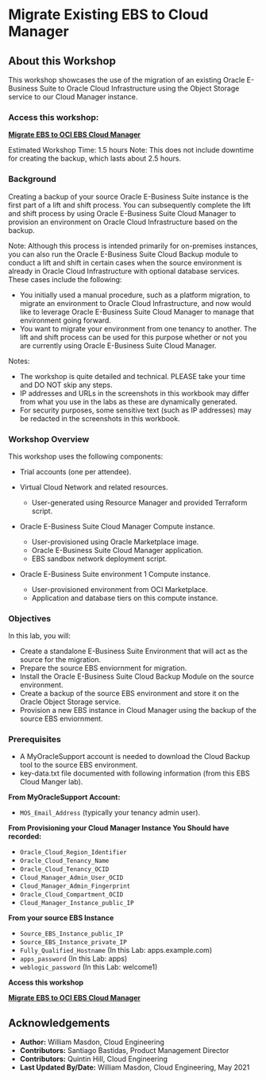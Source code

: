 # Migrate Existing EBS to Cloud Manager

## About this Workshop

This workshop showcases the use of the migration of an existing Oracle E-Business Suite to Oracle Cloud Infrastructure using the Object Storage service to our Cloud Manager instance. 

### **Access this workshop**:
[**Migrate EBS to OCI EBS Cloud Manager**](https://apexapps.oracle.com/pls/apex/dbpm/r/livelabs/workshop-attendee-2?p210_workshop_id=753&p210_type=1&session=12356884103673)

Estimated Workshop Time: 1.5 hours
    Note: This does not include downtime for creating the backup, which lasts about 2.5 hours. 

### **Background**

Creating a backup of your source Oracle E-Business Suite instance is the first part of a lift and shift process. You can subsequently complete the lift and shift process by using Oracle E-Business Suite Cloud Manager to provision an environment on Oracle Cloud Infrastructure based on the backup.

Note: Although this process is intended primarily for on-premises instances, you can also run the Oracle E-Business Suite Cloud Backup module to conduct a lift and shift in certain cases when the source environment is already in Oracle Cloud Infrastructure with optional database services. These cases include the following:
  * You initially used a manual procedure, such as a platform migration, to migrate an environment to Oracle Cloud Infrastructure, and now would like to leverage Oracle E-Business Suite Cloud Manager to manage that environment going forward.
  * You want to migrate your environment from one tenancy to another. The lift and shift process can be used for this purpose whether or not you are currently using Oracle E-Business Suite Cloud Manager.

Notes:

* The workshop is quite detailed and technical. PLEASE take your time and DO NOT skip any steps.
* IP addresses and URLs in the screenshots in this workbook may differ from what you use in the labs as these are dynamically generated.
* For security purposes, some sensitive text (such as IP addresses) may be redacted in the screenshots in this workbook.

### Workshop Overview


This workshop uses the following components:

* Trial accounts (one per attendee).

* Virtual Cloud Network and related resources.
    - User-generated using Resource Manager and provided Terraform script.

* Oracle E-Business Suite Cloud Manager Compute instance.
    - User-provisioned using Oracle Marketplace image.
    - Oracle E-Business Suite Cloud Manager application.
    - EBS sandbox network deployment script.

* Oracle E-Business Suite environment 1 Compute instance.
    - User-provisioned environment from OCI Marketplace.
    - Application and database tiers on this compute instance.



### Objectives

In this lab, you will:
* Create a standalone E-Business Suite Environment that will act as the source for the migration.
* Prepare the source EBS enviornment for migration.
* Install the Oracle E-Business Suite Cloud Backup Module on the source environment.
* Create a backup of the source EBS environment and store it on the Oracle Object Storage service.
* Provision a new EBS instance in Cloud Manager using the backup of the source EBS enviornment.

### **Prerequisites**

* A MyOracleSupport account is needed to download the Cloud Backup tool to the source EBS environment.
* key-data.txt file documented with following information (from this EBS Cloud Manger lab).

**From MyOracleSupport Account:**

* `MOS_Email_Address` (typically your tenancy admin user).

**From Provisioning your Cloud Manager Instance You Should have recorded:**

* `Oracle_Cloud_Region_Identifier`
* `Oracle_Cloud_Tenancy_Name`
* `Oracle_Cloud_Tenancy_OCID`
* `Cloud_Manager_Admin_User_OCID`
* `Cloud_Manager_Admin_Fingerprint`
* `Oracle_Cloud_Compartment_OCID`
* `Cloud_Manager_Instance_public_IP`

**From your source EBS Instance**

* `Source_EBS_Instance_public_IP`
* `Source_EBS_Instance_private_IP`
* `Fully_Qualified_Hostname` (In this Lab: apps.example.com)
* `apps_password` (In this Lab: apps)
* `weblogic_password` (In this Lab: welcome1)

**Access this workshop**

[**Migrate EBS to OCI EBS Cloud Manager**](https://apexapps.oracle.com/pls/apex/dbpm/r/livelabs/workshop-attendee-2?p210_workshop_id=753&p210_type=1&session=12356884103673)

## Acknowledgements

* **Author:** William Masdon, Cloud Engineering
* **Contributors:** Santiago Bastidas, Product Management Director
* **Contributors:** Quintin Hill, Cloud Engineering
* **Last Updated By/Date:** William Masdon, Cloud Engineering, May 2021

